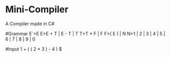 # Mini-Compiler
A Compiler made in C#

#Grammar
E`>E
E>E + T | E - T | T
T>T * F | F
F>( E ) | N
N>1 | 2 | 3 | 4 | 5 | 6 | 7 | 8 | 9 | 0

#Input
1 + ( ( 2 * 3 ) - 4 ) $
